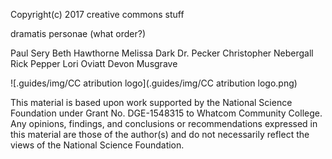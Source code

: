 Copyright(c) 2017
creative commons stuff

dramatis personae (what order?)
  
 
  Paul Sery
  Beth Hawthorne
  Melissa Dark
  Dr. Pecker
  Christopher Nebergall 
  Rick Pepper
  Lori Oviatt
  Devon Musgrave
  
  ![.guides/img/CC atribution logo](.guides/img/CC atribution logo.png)
  
  This material is based upon work supported by the National Science Foundation under Grant No. DGE-1548315 to Whatcom Community College. Any opinions, findings, and conclusions or recommendations expressed in this material are those of the author(s) and do not necessarily reflect the views of the National Science Foundation.